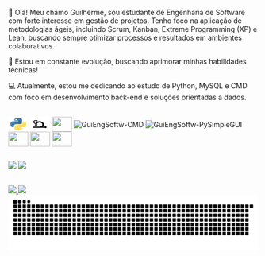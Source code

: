 👋 Olá! Meu chamo Guilherme, sou estudante de Engenharia de Software com forte interesse em gestão de projetos. Tenho foco na aplicação de metodologias ágeis, incluindo Scrum, Kanban, Extreme Programming (XP) e Lean, buscando sempre otimizar processos e resultados em ambientes colaborativos.

🚀 Estou em constante evolução, buscando aprimorar minhas habilidades técnicas!

💻 Atualmente, estou me dedicando ao estudo de Python, MySQL e CMD com foco em desenvolvimento back-end e soluções orientadas a dados.

<div style="display: inline_block"><br>

  <img align="center" alt="GuiEngSoftw-Python" height="30" width="40" src="https://raw.githubusercontent.com/devicons/devicon/master/icons/python/python-original.svg">
 <img align="center" alt="GuiEngSoftw-Scrum" height="30" width="40"src= "https://raw.githubusercontent.com/vorillaz/devicons/ba75593fdf8d66496676a90cbf127d721f73e961/!SVG/scrum.svg">
<img align="center"src="https://cdn.jsdelivr.net/gh/devicons/devicon@latest/icons/jira/jira-original.svg"height="30" width="40" />
   <img align="center" alt="GuiEngSoftw-CMD" height="30"width="40"src="https://camo.githubusercontent.com/6a9b2776846a3a2bed4b0bef1abbb008567238c413970daf5133e566d3ba64e4/68747470733a2f2f75706c6f61642e77696b696d656469612e6f72672f77696b6970656469612f656e2f652f65662f436f6d6d616e645f70726f6d70745f69636f6e5f25323877696e646f77732532392e706e67">
 <img align="center" alt="GuiEngSoftw-PySimpleGUI" height="30" width="40" src="https://camo.githubusercontent.com/67969fe034088471dab39bcb8534fa88613bc893e47d41fa41ea2b57ddd31a16/68747470733a2f2f507953696d706c654755492e6e65742f696d616765732f656d6f6a69732f6e6577735f3131322e706e67">
 <img align="center"src="https://cdn.jsdelivr.net/gh/devicons/devicon@latest/icons/c/c-original.svg"height="30" width="40" />
<img  align="center"src="https://cdn.jsdelivr.net/gh/devicons/devicon@latest/icons/mysql/mysql-original.svg"height="30" width="40"  />
<img  align="center"src="https://cdn.jsdelivr.net/gh/devicons/devicon@latest/icons/git/git-plain.svg"height="30" width="40"/>
</div>

 ##

 <div> 
  <a href = "mailto:guinunez@iclouc.com"><img src="https://img.shields.io/badge/-Icloud-%23333?style=for-the-badge&logo=icloud&logoColor=white" target="_blank"></a>
  <a href="https://www.linkedin.com/in/guilherme-lima-nuñez-8a3528169/" target="_blank"><img src="https://img.shields.io/badge/-LinkedIn-%230077B5?style=for-the-badge&logo=linkedin&logoColor=white" target="_blank"></a> 

 ##

<div> 
<a href="https://beacons.ai/GuiEngSoftw">
<img height="180em" src="https://github-readme-stats.vercel.app/api?username=GuiEngSoftw&show_icons=true&theme=dark&include_all_commits=true&count_private=false"/>
<img height="180em" src="https://github-readme-stats.vercel.app/api/top=langs/?username=GuiEngSoftw&layout=compact&langs_count=168theme=dracula"/>
</div> 

<picture align="center">
  <source media="(prefers-color-scheme: dark)" srcset="https://raw.githubusercontent.com/GuiEngSoftw/GuiEngSoftw/output/github-contribution-grid-snake-dark.svg">
  <source media="(prefers-color-scheme: light)" srcset="https://raw.githubusercontent.com/GuiEngSoftw/GuiEngSoftw/output/github-contribution-grid-snake-dark.svg">
  <img align="center" alt="github contribution grid snake animation" src="https://raw.githubusercontent.com/GuiEngSoftw/GuiEngSoftw/output/github-contribution-grid-snake.svg">
</picture>
